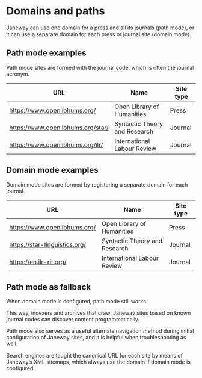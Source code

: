 # Domains and paths

Janeway can use one domain for a press and all its journals (path mode), or it can use a separate domain for each press or journal site (domain mode).

## Path mode examples

Path mode sites are formed with the journal code, which is often the journal acronym.

| URL                               | Name                          | Site type |
| -                                 | -                             | -         |
| https://www.openlibhums.org/      | Open Library of Humanities    | Press     |
| https://www.openlibhums.org/star/ | Syntactic Theory and Research | Journal   |
| https://www.openlibhums.org/ilr/  | International Labour Review   | Journal   |

## Domain mode examples

Domain mode sites are formed by registering a separate domain for each journal.

| URL                           | Name                          | Site type |
| -                             | -                             | -         |
| https://www.openlibhums.org/  | Open Library of Humanities    | Press     |
| https://star-linguistics.org/ | Syntactic Theory and Research | Journal   |
| https://en.ilr-rit.org/       | International Labour Review   | Journal   |

<!--
## Configuration

TODO, covering:

* settings.URL_CONFIG
* Journal.domain
* DomainAlias

-->

## Path mode as fallback

When domain mode is configured, path mode still works.

This way, indexers and archives that crawl Janeway sites based on known journal codes can discover content programmatically.

Path mode also serves as a useful alternate navigation method during initial configuration of Janeway sites, and it is helpful when troubleshooting as well.

Search engines are taught the canonical URL for each site by means of Janeway’s XML sitemaps, which always use the domain if domain mode is configured.
